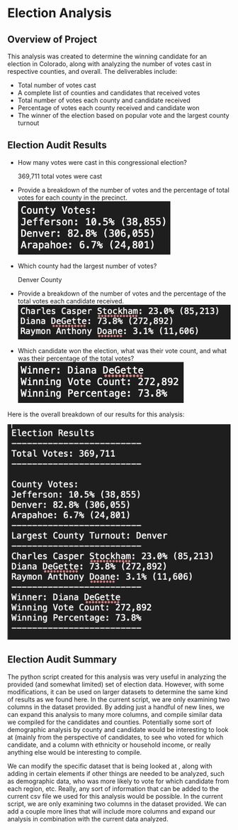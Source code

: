 # Election Analysis

## Overview of Project

This analysis was created to determine the winning candidate for an election in Colorado, along with analyzing the number of votes cast in respective counties, and overall. The deliverables include:
- Total number of votes cast
- A complete list of counties and candidates that received votes
- Total number of votes each county and candidate received
- Percentage of votes each county received and candidate won
- The winner of the election based on popular vote and the largest county turnout 

## Election Audit Results

- How many votes were cast in this congressional election?
  
  369,711 total votes were cast
  
- Provide a breakdown of the number of votes and the percentage of total votes for each county in the precinct.
  ![County_Vote_Data](Resources/County_vote_breakdown.png)
  
- Which county had the largest number of votes?
 
  Denver County
  
- Provide a breakdown of the number of votes and the percentage of the total votes each candidate received.
  ![Candidate_Vote_Data](Resources/Candidate_breakdown_data.png)
  
- Which candidate won the election, what was their vote count, and what was their percentage of the total votes?
  ![Winning_Candidate](Resources/Winning_candidate_data.png)

Here is the overall breakdown of our results for this analysis:

![Results](Resources/Analysis_results_screenshot.png)
  
	
## Election Audit Summary

The python script created for this analysis was very useful in analyzing the provided (and somewhat limited) set of election data. However, with some modifications, it can be used on larger datasets to determine the same kind of results as we found here. In the current script, we are only examining two columns in the dataset provided. By adding just a handful of new lines, we can expand this analysis to many more columns, and compile similar data we compiled for the candidates and counties. Potentially some sort of demographic analysis by county and candidate would be interesting to look at (mainly from the perspective of candidates, to see who voted for which candidate, and a column with ethnicity or household income, or really anything else would be interesting to compile. 

We can modify the specific dataset that is being looked at , along with adding in certain elements if other things are needed to be analyzed, such as demographic data, who was more likely to vote for which candidate from each region, etc. Really, any sort of information that can be added to the current csv file we used for this analysis would be possible. 
In the current script, we are only examining two columns in the dataset provided. We can add a couple more lines that will include more columns and expand our analysis in combination with the current data analyzed. 
